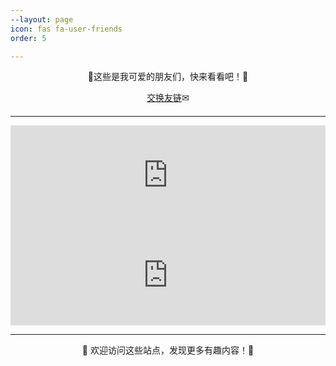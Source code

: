 ```yaml
---
--layout: page
icon: fas fa-user-friends
order: 5

---
```

<div style="text-align: center; margin-bottom: 20px;">
  <p>🔗这些是我可爱的朋友们，快来看看吧！🔗</p>
  <a href="mailto:post@zwei.de.eu.org">交换友链</a>✉
</div>
<hr>

<div style="max-width: 600px; margin: 0 auto;">
  <iframe src="https://friendcards.zwei.de.eu.org/?name=LinuxDo&specialty=新的理想型社区&link=https://linux.do&redirect=https://linux.do/?source=zwei_de_eu_org" 
          style="border:none; width:100%; height:160px;" 
          scrolling="no"></iframe>
</div>

<div style="max-width: 600px; margin: 0 auto;">
  <iframe src="https://friendcards.zwei.de.eu.org/?name=MasterKe(柯大师)&specialty=定格生活的美好~&link=https://blog.masterke.cn&avatar=https://my-blog-picture-1301437686.cos.ap-nanjing.myqcloud.com/2024%2F07%2F24%2F1721836688.jpg" 
          style="border:none; width:100%; height:160px;" 
          scrolling="no"></iframe>
</div>

---

<p align="center">💖 欢迎访问这些站点，发现更多有趣内容！💖</p>
